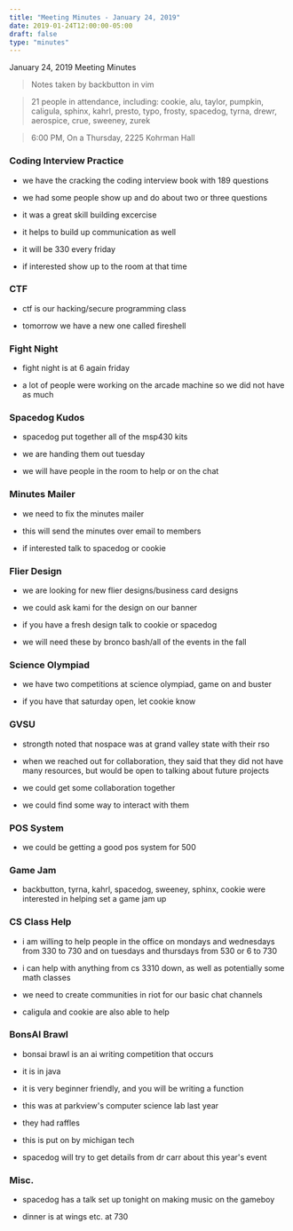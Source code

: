 ```yaml
---
title: "Meeting Minutes - January 24, 2019"
date: 2019-01-24T12:00:00-05:00
draft: false
type: "minutes"
---
```


January 24, 2019 Meeting Minutes
> Notes taken by backbutton in vim

> 21 people in attendance, including: cookie, alu, taylor, pumpkin, caligula, sphinx, kahrl, presto, typo, frosty, spacedog, tyrna, drewr, aerospice, crue, sweeney, zurek





> 6:00 PM, On a Thursday, 2225 Kohrman Hall

### Coding Interview Practice

* we have the cracking the coding interview book with 189 questions

* we had some people show up and do about two or three questions

* it was a great skill building excercise

* it helps to build up communication as well

* it will be 330 every friday

* if interested show up to the room at that time

### CTF

* ctf is our hacking/secure programming class

* tomorrow we have a new one called fireshell

### Fight Night

* fight night is at 6 again friday

* a lot of people were working on the arcade machine so we did not have as much

### Spacedog Kudos

* spacedog put together all of the msp430 kits

* we are handing them out tuesday

* we will have people in the room to help or on the chat

### Minutes Mailer

* we need to fix the minutes mailer

* this will send the minutes over email to members

* if interested talk to spacedog or cookie

### Flier Design

* we are looking for new flier designs/business card designs

* we could ask kami for the design on our banner

* if you have a fresh design talk to cookie or spacedog

* we will need these by bronco bash/all of the events in the fall

### Science Olympiad

* we have two competitions at science olympiad, game on and buster

* if you have that saturday open, let cookie know

### GVSU

* strongth noted that nospace was at grand valley state with their rso

* when we reached out for collaboration, they said that they did not have many resources, but would be open to talking about future projects

* we could get some collaboration together

* we could find some way to interact with them

### POS System

* we could be getting a good pos system for 500

### Game Jam

* backbutton, tyrna, kahrl, spacedog, sweeney, sphinx, cookie were interested in helping set a game jam up

### CS Class Help

* i am willing to help people in the office on mondays and wednesdays from 330 to 730 and on tuesdays and thursdays from 530 or 6 to 730

* i can help with anything from cs 3310 down, as well as potentially some math classes

* we need to create communities in riot for our basic chat channels

* caligula and cookie are also able to help

### BonsAI Brawl

* bonsai brawl is an ai writing competition that occurs

* it is in java

* it is very beginner friendly, and you will be writing a function

* this was at parkview's computer science lab last year

* they had raffles

* this is put on by michigan tech

* spacedog will try to get details from dr carr about this year's event

### Misc.

* spacedog has a talk set up tonight on making music on the gameboy

* dinner is at wings etc. at 730
